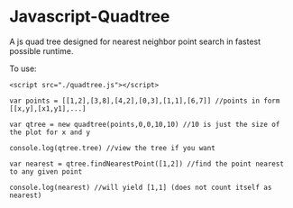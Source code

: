 Javascript-Quadtree
===================

A js quad tree designed for nearest neighbor point search in fastest possible runtime.

To use:

```
<script src="./quadtree.js"></script>

var points = [[1,2],[3,8],[4,2],[0,3],[1,1],[6,7]] //points in form [[x,y],[x1,y1],...]

var qtree = new quadtree(points,0,0,10,10) //10 is just the size of the plot for x and y

console.log(qtree.tree) //view the tree if you want

var nearest = qtree.findNearestPoint([1,2]) //find the point nearest to any given point

console.log(nearest) //will yield [1,1] (does not count itself as nearest)
```

